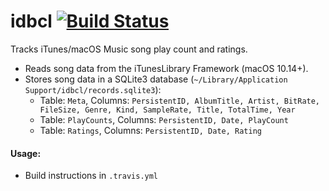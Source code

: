 # idbcl [![Build Status](https://travis-ci.org/jmkerr/idbcl.svg?branch=master)](https://travis-ci.org/jmkerr/idbcl)
Tracks iTunes/macOS Music song play count and ratings.
* Reads song data from the iTunesLibrary Framework (macOS 10.14+).
* Stores song data in a SQLite3 database (`~/Library/Application Support/idbcl/records.sqlite3`):
  * Table: `Meta`, Columns: `PersistentID, AlbumTitle, Artist, BitRate, FileSize, Genre, Kind, SampleRate, Title, TotalTime, Year`
  * Table: `PlayCounts`, Columns: `PersistentID, Date, PlayCount`
  * Table: `Ratings`, Columns: `PersistentID, Date, Rating`
#### Usage:
* Build instructions in `.travis.yml`
